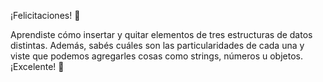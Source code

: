 ¡Felicitaciones! :tada:

Aprendiste cómo insertar y quitar elementos de tres estructuras de datos distintas. Además, sabés cuáles son las particularidades de cada una y viste que podemos agregarles cosas como strings, números u objetos. ¡Excelente! :muscle: